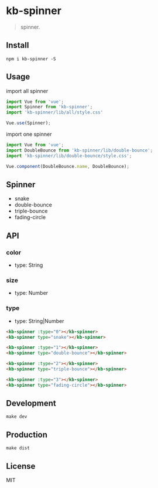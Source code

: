 # kb-spinner
> spinner.

## Install
```shell
npm i kb-spinner -S
```

## Usage
import all spinner
```javascript
import Vue from 'vue';
import Spinner from 'kb-spinner';
import 'kb-spinner/lib/all/style.css'

Vue.use(Spinner);
```

import one spinner
```javascript
import Vue from 'vue';
import DoubleBounce from 'kb-spinner/lib/double-bounce';
import 'kb-spinner/lib/double-bounce/style.css';

Vue.component(DoubleBounce.name, DoubleBounce);
```

## Spinner
- snake
- double-bounce
- triple-bounce
- fading-circle

## API

### color
- type: String

### size
- type: Number

### type
- type: String|Number

```html
<kb-spinner :type="0"></kb-spinner>
<kb-spinner type="snake"></kb-spinner>

<kb-spinner :type="1"></kb-spinner>
<kb-spinner type="double-bounce"></kb-spinner>

<kb-spinner :type="2"></kb-spinner>
<kb-spinner type="triple-bounce"></kb-spinner>

<kb-spinner :type="3"></kb-spinner>
<kb-spinner type="fading-circle"></kb-spinner>
```

## Development

```shell
make dev
```

## Production
```
make dist
```

## License
MIT
